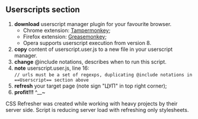 ## Userscripts section ##
1. **download** userscript manager plugin for your favourite browser.
   * Chrome extension: [Tampermonkey](https://chrome.google.com/webstore/detail/tampermonkey/dhdgffkkebhmkfjojejmpbldmpobfkfo?hl=ru "Tampermonkey");
   * Firefox extension: [Greasemonkey](https://addons.mozilla.org/ru/firefox/addon/greasemonkey/ "Greasemonkey");
   * Opera supports userscript execution from version 8.
2. **copy** content of userscript.user.js to a new file in your userscript manager.
3. **change** @include notations, describes when to run this script.
4. **note** userscript.user.js, line 16:    
   ```// urls must be a set of regexps, duplicating @include notations in ==Userscript== section above```
5. **refresh** your target page (note sign "ЦУП" in top right corner);
6. **profit!!!** ^__~

CSS Refresher was created while working with heavy projects by their server side.
Script is reducing server load with refreshing only stylesheets.
